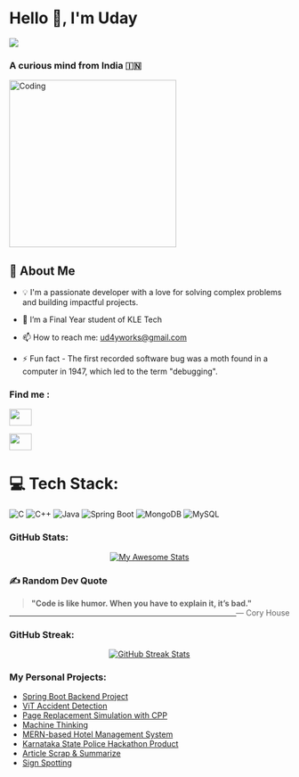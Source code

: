 
<h1 align="left">Hello 👋, I'm Uday</h1>

[![](https://visitcount.itsvg.in/api?id=ud4yy&label=Profile%20Views&color=11&icon=2&pretty=false)](https://visitcount.itsvg.in) 

<h3 align="left">A curious mind from India 🇮🇳</h3> 

<img align="center" alt="Coding" width="300" src="https://github.com/user-attachments/assets/ee073d8a-bd7a-4faa-af3e-2d5e6d92df09">

## 🚀 About Me
 - 💡 I'm a passionate developer with a love for solving complex problems and building impactful projects.

- 🌱 I’m a Final Year student of KLE Tech

- 📫 How to reach me: ud4yworks@gmail.com

- ⚡ Fun fact - The first recorded software bug was a moth found in a computer in 1947, which led to the term "debugging".

<h3 align="left">Find me :</h3>
<p align="left">
<a href="https://www.linkedin.com/in/uday-jartarghar-b5711a284/" target="blank"><img align="center" src="https://raw.githubusercontent.com/rahuldkjain/github-profile-readme-generator/master/src/images/icons/Social/linked-in-alt.svg" height="30" width="40" /></a>

<a href="https://www.naukri.com/code360/profile/AgeNtX" target="blank"><img align="center" src="https://www.google.com/url?sa=i&url=https%3A%2F%2Fm.facebook.com%2Fcodingninjas%2Fevents%2F%3Flocale%3Den_GB&psig=AOvVaw3McCBpxeH7zAE5FxQvB5WJ&ust=1728376511499000&source=images&cd=vfe&opi=89978449&ved=0CBQQjRxqFwoTCKj6n8ru-4gDFQAAAAAdAAAAABAE" height="30" width="40" /></a>
</p>

# 💻 Tech Stack:
![C](https://img.shields.io/badge/c-%2300599C.svg?style=for-the-badge&logo=c&logoColor=white) ![C++](https://img.shields.io/badge/c++-%2300599C.svg?style=for-the-badge&logo=c%2B%2B&logoColor=white) ![Java](https://img.shields.io/badge/java-%23ED8B00.svg?style=for-the-badge&logo=java&logoColor=white) ![Spring Boot](https://img.shields.io/badge/springboot-%236DB33F.svg?style=for-the-badge&logo=springboot&logoColor=white) ![MongoDB](https://img.shields.io/badge/MongoDB-%234ea94b.svg?style=for-the-badge&logo=mongodb&logoColor=white) ![MySQL](https://img.shields.io/badge/mysql-%2300f.svg?style=for-the-badge&logo=mysql&logoColor=white)

<h3 align="left">GitHub Stats:</h3>
<div align="center" style="display: flex; justify-content: center; gap: 20px;">
  <a href="https://git.io/awesome-stats-card">
    <img src="https://awesome-github-stats.azurewebsites.net/user-stats/ud4yy?cardType=github&theme=midnight-purple&preferLogin=false&Background=000000" alt="My Awesome Stats" />
  </a>
</div>

### ✍️ Random Dev Quote
> **"Code is like humor. When you have to explain it, it’s bad."** <span style="float: right;">— Cory House</span>

---

<h3 align="left">GitHub Streak:</h3>
<div align="center" style="display: flex; justify-content: center; gap: 20px;">
  <a href="https://git.io/streak-stats">
    <img src="https://streak-stats.demolab.com?user=ud4yy&theme=dark&background=0D1117&ring=F2AD00&fire=F2AD00&currStreakLabel=F2AD00" alt="GitHub Streak Stats" />
  </a>
</div>

<h3 align="left">My Personal Projects:</h3>
<ul>
  <li><a href="https://github.com/ud4yy/LoanManagement_System" target="_blank">Spring Boot Backend Project</a></li>
  <li><a href="https://github.com/ud4yy/ViT-AccidentDetection" target="_blank">ViT Accident Detection</a></li>
  <li><a href="https://github.com/ud4yy/PagingSimulation" target="_blank">Page Replacement Simulation with CPP</a></li>
  <li><a href="https://github.com/ud4yy/Machine-Thinking" target="_blank">Machine Thinking</a></li>
  <li><a href="https://github.com/ud4yy/Rootz-MERN" target="_blank">MERN-based Hotel Management System</a></li>
  <li><a href="https://github.com/ud4yy/kspofficialREPO" target="_blank">Karnataka State Police Hackathon Product</a></li>
  <li><a href="https://github.com/ud4yy/Article-Scrap-Summarize" target="_blank">Article Scrap & Summarize</a></li>
  <li><a href="https://github.com/ud4yy/sign-spot" target="_blank">Sign Spotting</a></li>
</ul>

